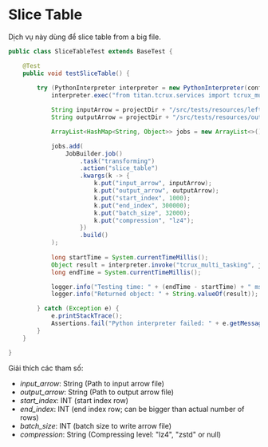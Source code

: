 # Slice Table

Dịch vụ này dùng để  slice table from a big file.


```java
public class SliceTableTest extends BaseTest {

    @Test
    public void testSliceTable() {
        
        try (PythonInterpreter interpreter = new PythonInterpreter(config)) {
            interpreter.exec("from titan.tcrux.services import tcrux_multi_tasking");

            String inputArrow = projectDir + "/src/tests/resources/left.arrow";
            String outputArrow = projectDir + "/src/tests/resources/output.arrow";

            ArrayList<HashMap<String, Object>> jobs = new ArrayList<>();

            jobs.add(
                JobBuilder.job()
                    .task("transforming")
                    .action("slice_table")
                    .kwargs(k -> {
                        k.put("input_arrow", inputArrow);
                        k.put("output_arrow", outputArrow);
                        k.put("start_index", 1000);
                        k.put("end_index", 300000);
                        k.put("batch_size", 32000);
                        k.put("compression", "lz4");
                    })
                    .build()
            );
            
            long startTime = System.currentTimeMillis();
            Object result = interpreter.invoke("tcrux_multi_tasking", jobs);
            long endTime = System.currentTimeMillis();

            logger.info("Testing time: " + (endTime - startTime) + " ms");
            logger.info("Returned object: " + String.valueOf(result));

        } catch (Exception e) {
            e.printStackTrace();
            Assertions.fail("Python interpreter failed: " + e.getMessage());
        }
    }

}
```

Giải thích các tham số:

- *input_arrow*: String (Path to input arrow file)
- *output_arrow*: String (Path to output arrow file)
- *start_index*: INT (start index row)
- *end_index*: INT (end index row; can be bigger than actual number of rows)
- *batch_size*: INT (batch size to write arrow file)
- *compression*: String (Compressing level: "lz4", "zstd" or null)




